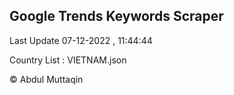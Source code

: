 

## Google Trends Keywords Scraper 
 
Last Update 07-12-2022 , 11:44:44

Country List :
VIETNAM.json



© Abdul Muttaqin 
